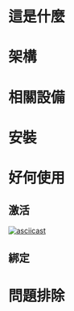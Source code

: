 # 這是什麼

# 架構

# 相關設備

# 安裝

# 好何使用

## 激活

[![asciicast](https://asciinema.org/a/539668.svg)](https://asciinema.org/a/539668)

## 綁定

# 問題排除


